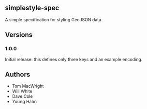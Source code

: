 ## simplestyle-spec

A simple specification for styling GeoJSON data.

## Versions

### 1.0.0

Initial release: this defines only three keys
and an example encoding.

## Authors

* Tom MacWright
* Will White
* Dave Cole
* Young Hahn
